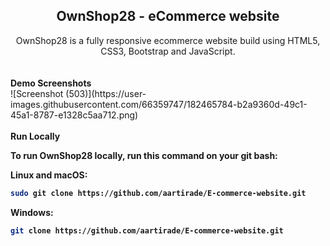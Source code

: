 <h2 align="center">OwnShop28 - eCommerce website</h2>
<div align="center">
OwnShop28 is a fully responsive ecommerce website build using HTML5, CSS3, Bootstrap and JavaScript.


</div>
<br />
<br>
<b>Demo Screenshots</b>
<br>
![Screenshot (503)](https://user-images.githubusercontent.com/66359747/182465784-b2a9360d-49c1-45a1-8787-e1328c5aa712.png)


<br>
<br>
<b>Run Locally<b>

To run **OwnShop28** locally, run this command on your git bash:


Linux and macOS:

```bash
sudo git clone https://github.com/aartirade/E-commerce-website.git
```

Windows:

```bash
git clone https://github.com/aartirade/E-commerce-website.git
```



